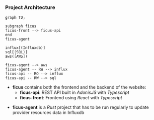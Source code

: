
### Project Architecture

```mermaid
graph TD;

subgraph ficus
ficus-front --> ficus-api
end
ficus-agent

influx[(Influxdb)]
sql[(SQL)]
aws([AWS])

ficus-agent --> aws
ficus-agent -- RW --> influx
ficus-api -- RO --> influx
ficus-api -- RW --> sql
```

- **ficus** contains both the frontend and the backend of the website:  
  - **ficus-api**: REST API built in *AdonisJS* with *Typescript*
  * **ficus-front**: Frontend using *React* with *Typescript*
* **ficus-agent** is a *Rust* project that has to be run regularly to update provider resources data in Influxdb
